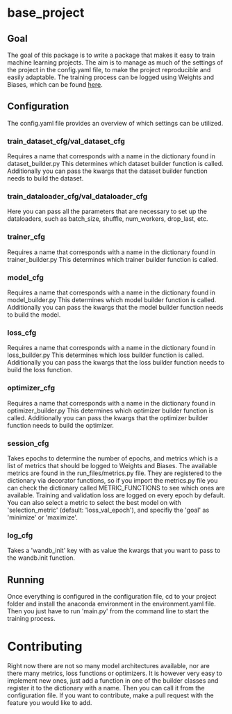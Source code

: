 # base_project
## Goal
The goal of this package is to write a package that makes it easy to train machine learning
projects. The aim is to manage as much of the settings of the project in the config.yaml file, to
make the project reproducible and easily adaptable. The training process can be logged using Weights
and Biases, which can be found [here](https://wandb.ai/).
## Configuration
The config.yaml file provides an overview of which settings can be utilized.
### train_dataset_cfg/val_dataset_cfg
Requires a name that corresponds with a name in the dictionary found in dataset_builder.py This
determines which dataset builder function is called. Additionally you can pass the kwargs that the
dataset builder function needs to build the dataset.

### train_dataloader_cfg/val_dataloader_cfg
Here you can pass all the parameters that are necessary to set up the dataloaders, such as
batch_size, shuffle, num_workers, drop_last, etc.

### trainer_cfg
Requires a name that corresponds with a name in the dictionary found in trainer_builder.py This
determines which trainer builder function is called.

### model_cfg
Requires a name that corresponds with a name in the dictionary found in model_builder.py This
determines which model builder function is called. Additionally you can pass the kwargs that the
model builder function needs to build the model.

### loss_cfg
Requires a name that corresponds with a name in the dictionary found in loss_builder.py This
determines which loss builder function is called. Additionally you can pass the kwargs that the
loss builder function needs to build the loss function.

### optimizer_cfg
Requires a name that corresponds with a name in the dictionary found in optimizer_builder.py This
determines which optimizer builder function is called. Additionally you can pass the kwargs that the
optimizer builder function needs to build the optimizer.

### session_cfg
Takes epochs to determine the number of epochs, and metrics which is a list of metrics that should
be logged to Weights and Biases. The available metrics are found in the run_files/metrics.py file.
They are registered to the dictionary via decorator functions, so if you import the metrics.py file
you can check the dictionary called METRIC_FUNCTIONS to see which ones are available. Training and
validation loss are logged on every epoch by default. You can also select a metric to select the
best model on with 'selection_metric' (default: 'loss_val_epoch'), and specifiy the 'goal' as
'minimize' or 'maximize'.

### log_cfg
Takes a 'wandb_init' key with as value the kwargs that you want to pass to the wandb.init function.

## Running
Once everything is configured in the configuration file, cd to your project folder and install the
anaconda environment in the environment.yaml file. Then you just have to run 'main.py' from the
command line to start the training process.
# Contributing
Right now there are not so many model architectures available, nor are there many metrics, loss
functions or optimizers. It is however very easy to implement new ones, just add a function in one
of the builder classes and register it to the dictionary with a name. Then you can call it from the
configuration file. If you want to contribute, make a pull request with the feature you would like
to add.